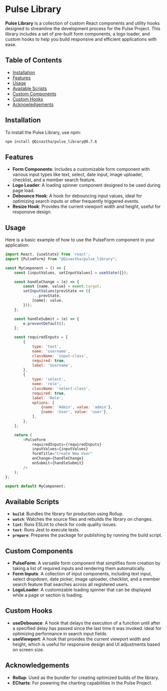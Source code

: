 # Pulse Library

**Pulse Library** is a collection of custom React components and utility hooks designed to streamline the development
process for the Pulse Project. This library includes a set of pre-built form components, a logo loader, and custom hooks
to help you build responsive and efficient applications with ease.

## Table of Contents

- [Installation](#installation)
- [Features](#features)
- [Usage](#usage)
- [Available Scripts](#available-scripts)
- [Custom Components](#custom-components)
- [Custom Hooks](#custom-hooks)
- [Acknowledgements](#acknowledgements)

## Installation

To install the Pulse Library, use npm:

```bash
npm install @Qinastha/pulse_library@0.7.6
```

## Features

- **Form Components**: Includes a customizable form component with various input types like text, select, date input,
  image uploader, checklist, and a member search feature.
- **Logo Loader**: A loading spinner component designed to be used during page load.
- **Debounce Hook**: A hook for debouncing input values, ideal for optimizing search inputs or other frequently
  triggered events.
- **Resize Hook**: Provides the current viewport width and height, useful for responsive design.

## Usage

Here is a basic example of how to use the PulseForm component in your application:

```javascript
import React, {useState} from 'react';
import {PulseForm} from "@Qinastha/pulse_library";

const MyComponent = () => {
    const [inputValues, setInputValues] = useState({});

    const handleChange = (e) => {
        const {name, value} = event.target;
        setInputValues(prevState => ({
            ...prevState,
            [name]: value,
        }));
    };

    const handleSubmit = (e) => {
        e.preventDefault();
    };

    const requiredInputs = [
        {
            type: 'text',
            name: 'username',
            className: 'input-class',
            required: true,
            label: 'Username',
        },
        {
            type: 'select',
            name: 'role',
            className: 'select-class',
            required: true,
            label: 'Role',
            options: [
                {name: 'Admin', value: 'admin'},
                {name: 'User', value: 'user'},
            ],
        },
    ];

    return (
        <PulseForm
            requiredInputs={requiredInputs}
            inputValues={inputValues}
            formTitle="Create New User"
            onChange={handleChange}
            onSubmit={handleSubmit}
        />
    );
};

export default MyComponent;
```

## Available Scripts

- **`build`**: Bundles the library for production using Rollup.
- **`watch`**: Watches the source files and rebuilds the library on changes.
- **`lint`**: Runs ESLint to check for code quality issues.
- **`test`**: Runs Jest to execute tests.
- **`prepare`**: Prepares the package for publishing by running the build script.

## Custom Components

- **PulseForm**: A versatile form component that simplifies form creation by taking a list of required inputs and
  rendering them automatically.
- **Form Inputs**: A collection of input components, including text input, select dropdown, date picker, image uploader,
  checklist, and a member search feature that searches across all registered users.
- **LogoLoader**: A customizable loading spinner that can be displayed while a page or section is loading.

## Custom Hooks

- **useDebounce**: A hook that delays the execution of a function until after a specified delay has passed since the
  last time it was invoked. Ideal for optimizing performance in search input fields.
- **useViewport**: A hook that provides the current viewport width and height, which is useful for responsive design and
  UI adjustments based on screen size.

## Acknowledgements

- **Rollup**: Used as the bundler for creating optimized builds of the library.
- **ECharts**: For powering the charting capabilities in the Pulse Project.